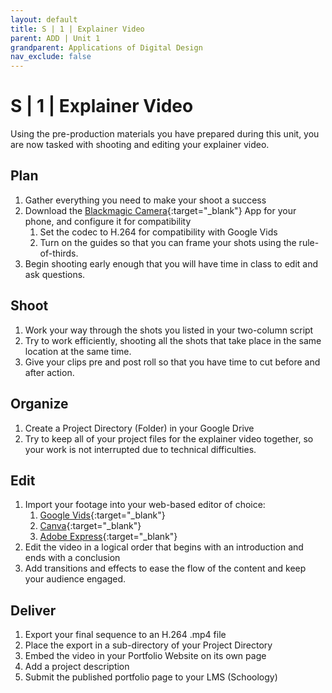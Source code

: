 ```yaml
---
layout: default
title: S | 1 | Explainer Video
parent: ADD | Unit 1
grandparent: Applications of Digital Design
nav_exclude: false
---
```

# S | 1 | Explainer Video
Using the pre-production materials you have prepared during this unit, you are now tasked with shooting and editing your explainer video.

## Plan
1. Gather everything you need to make your shoot a success
2. Download the [Blackmagic Camera](https://www.blackmagicdesign.com/products/blackmagiccamera){:target="_blank"} App for your phone, and configure it for compatibility
    1. Set the codec to H.264 for compatibility with Google Vids
    2. Turn on the guides so that you can frame your shots using the rule-of-thirds.
3. Begin shooting early enough that you will have time in class to edit and ask questions.
    
## Shoot
1. Work your way through the shots you listed in your two-column script
2. Try to work efficiently, shooting all the shots that take place in the same location at the same time.
3. Give your clips pre and post roll so that you have time to cut before and after action.

## Organize
1. Create a Project Directory (Folder) in your Google Drive
2. Try to keep all of your project files for the explainer video together, so your work is not interrupted due to technical difficulties.

## Edit
1. Import your footage into your web-based editor of choice:
    1. [Google Vids](https://docs.google.com/videos){:target="_blank"}
    2. [Canva](https://www.canva.com/video-editor/){:target="_blank"}
    3. [Adobe Express](https://www.adobe.com/express/create/video){:target="_blank"}
2. Edit the video in a logical order that begins with an introduction and ends with a conclusion
3. Add transitions and effects to ease the flow of the content and keep your audience engaged.

## Deliver
1. Export your final sequence to an H.264 .mp4 file
2. Place the export in a sub-directory of your Project Directory
3. Embed the video in your Portfolio Website on its own page
4. Add a project description
5. Submit the published portfolio page to your LMS (Schoology)
